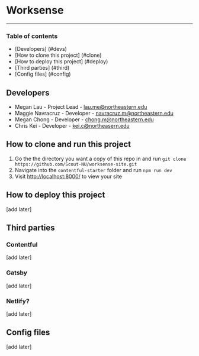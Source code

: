 # Worksense
---

### Table of contents
* [Developers] (#devs)
* [How to clone this project] (#clone)
* [How to deploy this project] (#deploy)
* [Third parties] (#third)
* [Config files] (#config)

## <a name="devs"></a> Developers
* Megan Lau - Project Lead - <lau.me@northeastern.edu>
* Maggie Navracruz - Developer - <navracruz.m@northeastern.edu>
* Megan Chong - Developer - <chong.m@northeastern.edu>
* Chris Kei - Developer - <kei.c@northeasern.edu>

## <a name="clone"></a> How to clone and run this project

1. Go the the directory you want a copy of this repo in and run ```git clone https://github.com/Scout-NU/worksense-site.git```
2. Navigate into the `contentful-starter` folder and run ```npm run dev```
3. Visit <http://localhost:8000/> to view your site

## <a name="deploy"></a> How to deploy this project
[add later]

## <a name="third"></a> Third parties
### Contentful
[add later]
### Gatsby
[add later]
### Netlify?
[add later]

## <a name="config"></a> Config files
[add later]